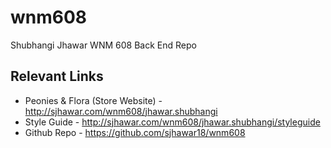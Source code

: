 # wnm608

Shubhangi Jhawar
WNM 608 Back End Repo

## Relevant Links
- Peonies & Flora (Store Website) - http://sjhawar.com/wnm608/jhawar.shubhangi
- Style Guide - http://sjhawar.com/wnm608/jhawar.shubhangi/styleguide
- Github Repo - https://github.com/sjhawar18/wnm608